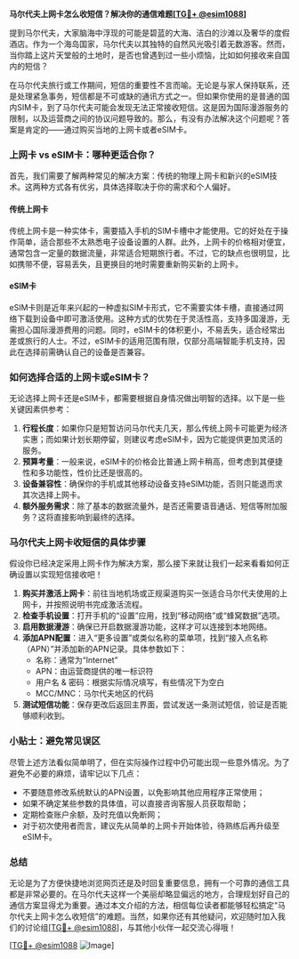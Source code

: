 **马尔代夫上网卡怎么收短信？解决你的通信难题[[TG💪+ @esim1088](https://t.me/s/esim1088)]**

提到马尔代夫，大家脑海中浮现的可能是碧蓝的大海、洁白的沙滩以及奢华的度假酒店。作为一个海岛国家，马尔代夫以其独特的自然风光吸引着无数游客。然而，当你踏上这片天堂般的土地时，是否也曾遇到过一些小烦恼，比如如何接收来自国内的短信？

在马尔代夫旅行或工作期间，短信的重要性不言而喻。无论是与家人保持联系，还是处理紧急事务，短信都是不可或缺的通讯方式之一。但如果你使用的是普通的国内SIM卡，到了马尔代夫可能会发现无法正常接收短信。这是因为国际漫游服务的限制，以及运营商之间的协议问题导致的。那么，有没有办法解决这个问题呢？答案是肯定的——通过购买当地的上网卡或者eSIM卡。

### 上网卡 vs eSIM卡：哪种更适合你？

首先，我们需要了解两种常见的解决方案：传统的物理上网卡和新兴的eSIM技术。这两种方式各有优劣，具体选择取决于你的需求和个人偏好。

#### 传统上网卡

传统上网卡是一种实体卡，需要插入手机的SIM卡槽中才能使用。它的好处在于操作简单，适合那些不太熟悉电子设备设置的人群。此外，上网卡的价格相对便宜，通常包含一定量的数据流量，非常适合短期旅行者。不过，它的缺点也很明显，比如携带不便，容易丢失，且更换目的地时需要重新购买新的上网卡。

#### eSIM卡

eSIM卡则是近年来兴起的一种虚拟SIM卡形式，它不需要实体卡槽，直接通过网络下载到设备中即可激活使用。这种方式的优势在于灵活性高，支持多国漫游，无需担心国际漫游费用的问题。同时，eSIM卡的体积更小，不易丢失，适合经常出差或旅行的人士。不过，eSIM卡的适用范围有限，仅部分高端智能手机支持，因此在选择前需确认自己的设备是否兼容。

### 如何选择合适的上网卡或eSIM卡？

无论选择上网卡还是eSIM卡，都需要根据自身情况做出明智的选择。以下是一些关键因素供参考：

1. **行程长度**：如果你只是短暂访问马尔代夫几天，那么传统上网卡可能更为经济实惠；而如果计划长期停留，则建议考虑eSIM卡，因为它能提供更加灵活的服务。
2. **预算考量**：一般来说，eSIM卡的价格会比普通上网卡稍高，但考虑到其便捷性和多功能性，性价比还是很高的。
3. **设备兼容性**：确保你的手机或其他移动设备支持eSIM功能，否则只能退而求其次选择上网卡。
4. **额外服务需求**：除了基本的数据流量外，是否还需要语音通话、短信等附加服务？这将直接影响到最终的选择。

### 马尔代夫上网卡收短信的具体步骤

假设你已经决定采用上网卡作为解决方案，那么接下来就让我们一起来看看如何正确设置以实现短信接收吧！

1. **购买并激活上网卡**：前往当地机场或正规渠道购买一张适合马尔代夫使用的上网卡，并按照说明书完成激活流程。
2. **检查手机设置**：打开手机的“设置”应用，找到“移动网络”或“蜂窝数据”选项。
3. **启用数据漫游**：确保已开启数据漫游功能，这样才可以连接到本地网络。
4. **添加APN配置**：进入“更多设置”或类似名称的菜单项，找到“接入点名称（APN）”并添加新的APN记录。具体参数如下：
   - 名称：通常为“Internet”
   - APN：由运营商提供的唯一标识符
   - 用户名 & 密码：根据实际情况填写，有些情况下为空白
   - MCC/MNC：马尔代夫地区的代码
5. **测试短信功能**：保存更改后返回主界面，尝试发送一条测试短信，验证是否能够顺利收到。

### 小贴士：避免常见误区

尽管上述方法看似简单明了，但在实际操作过程中仍可能出现一些意外情况。为了避免不必要的麻烦，请牢记以下几点：

- 不要随意修改系统默认的APN设置，以免影响其他应用程序正常使用；
- 如果不确定某些参数的具体值，可以直接咨询客服人员获取帮助；
- 定期检查账户余额，及时充值以免断网；
- 对于初次使用者而言，建议先从简单的上网卡开始体验，待熟练后再升级至eSIM卡。

### 总结

无论是为了方便快捷地浏览网页还是及时回复重要信息，拥有一个可靠的通信工具都是非常必要的。在马尔代夫这样一个美丽却略显偏远的地方，合理规划好自己的通信方案显得尤为重要。通过本文介绍的方法，相信每位读者都能够轻松搞定“马尔代夫上网卡怎么收短信”的难题。当然，如果你还有其他疑问，欢迎随时加入我们的讨论组[[TG💪+ @esim1088](https://t.me/s/esim1088)]，与其他小伙伴一起交流心得哦！

[[TG💪+ @esim1088](https://t.me/s/esim1088) ![Image](https://i.postimg.cc/4NQfJmqS/Snipaste-2025-05-13-00-14-12.png)]